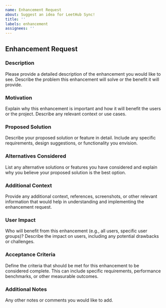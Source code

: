 ```yaml
---
name: Enhancement Request
about: Suggest an idea for LeetHub Sync!
title: ''
labels: enhancement
assignees: ''
---
```


## Enhancement Request

### Description
Please provide a detailed description of the enhancement you would like to see. Describe the problem this enhancement will solve or the benefit it will provide.

### Motivation
Explain why this enhancement is important and how it will benefit the users or the project. Describe any relevant context or use cases.

### Proposed Solution
Describe your proposed solution or feature in detail. Include any specific requirements, design suggestions, or functionality you envision.

### Alternatives Considered
List any alternative solutions or features you have considered and explain why you believe your proposed solution is the best option.

### Additional Context
Provide any additional context, references, screenshots, or other relevant information that would help in understanding and implementing the enhancement request.

### User Impact
Who will benefit from this enhancement (e.g., all users, specific user groups)? Describe the impact on users, including any potential drawbacks or challenges.

### Acceptance Criteria
Define the criteria that should be met for this enhancement to be considered complete. This can include specific requirements, performance benchmarks, or other measurable outcomes.

### Additional Notes
Any other notes or comments you would like to add.
